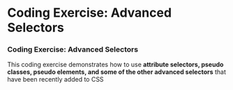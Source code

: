 # Coding Exercise: Advanced Selectors
### Coding Exercise: Advanced Selectors

 This coding exercise demonstrates how to use **attribute selectors, pseudo classes, pseudo elements, and some of the other advanced selectors** that have been recently added to CSS
